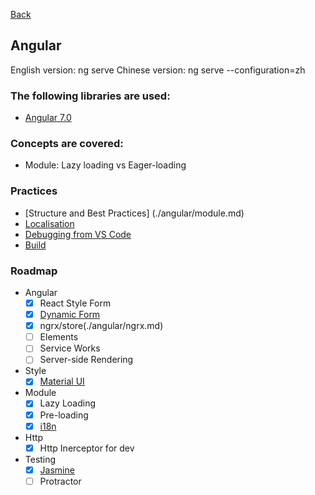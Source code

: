 [Back](../../README.md)

##  Angular

English version: ng serve
Chinese version: ng serve --configuration=zh
        
### The following libraries are used:
* [Angular 7.0](https://angular.io)

### Concepts are covered:
* Module: Lazy loading vs Eager-loading
 
### Practices
* [Structure and Best Practices] (./angular/module.md)
* [Localisation](https://angular.io/guide/i18n)
* [Debugging from VS Code](./angular/vscode_debug.md)
* [Build](./angular/build.md)

### Roadmap  
* Angular
  * [x] React Style Form
  * [x] [Dynamic Form](./angular/dynamic-forms.md)
  * [x] ngrx/store(./angular/ngrx.md)
  * [ ] Elements
  * [ ] Service Works
  * [ ] Server-side Rendering
* Style
  * [x] [Material UI](./angular/material.md)
* Module
  * [x] Lazy Loading 
  * [x] Pre-loading
  * [x] [i18n](./angular/i18n.md)
* Http
  * [x] Http Inerceptor for dev
* Testing
  * [x] [Jasmine](./angular/jasmine.md)
  * [ ] Protractor